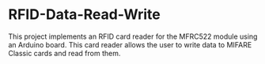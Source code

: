 # RFID-Data-Read-Write
This project implements an RFID card reader for the MFRC522 module using an Arduino board. This card reader allows the user to write data to MIFARE Classic cards and read from them.
